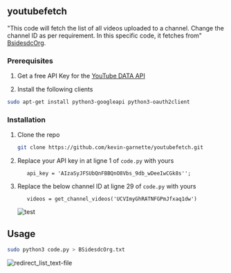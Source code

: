 <!-- ABOUT THE PROJECT -->
## youtubefetch

"This code will fetch the list of all videos uploaded to a channel. Change the channel ID as per requirement. In this specific code, it fetches from"  [BsidesdcOrg](https://www.youtube.com/channel/UCVImyGhRATNFGPmJfxaq1dw).

### Prerequisites

1. Get a free API Key for the [YouTube DATA API](https://console.cloud.google.com/apis/credentials)

2. Install the following clients

  ```sh
  sudo apt-get install python3-googleapi python3-oauth2client
  ```

### Installation

1. Clone the repo
   ```sh
   git clone https://github.com/kevin-garnette/youtubefetch.git
   ```
2. Replace your API key in at ligne 1 of `code.py` with yours
   ```JS
      api_key = 'AIzaSyJFSUbQnFBBQnO8Vbs_9db_wDeeIwCGk8s''; 
   ```
3. Replace the below channel ID at ligne 29 of `code.py` with yours
   ```JS
      videos = get_channel_videos('UCVImyGhRATNFGPmJfxaq1dw')
   ```
   ![test](https://user-images.githubusercontent.com/58897196/104816263-ee432c00-5811-11eb-8dd2-96b217f7845c.png)
   
## Usage

   ```sh
   sudo python3 code.py > BSidesdcOrg.txt
   ```

   ![redirect_list_text-file](https://user-images.githubusercontent.com/58897196/104816297-2f3b4080-5812-11eb-8906-e7971e08614a.png)

